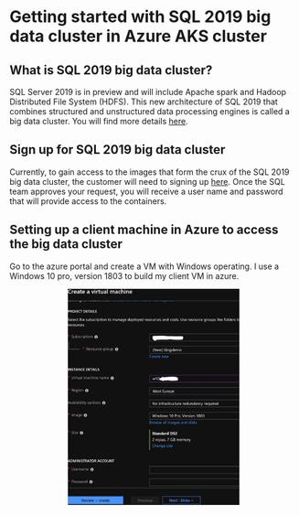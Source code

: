 # Getting started with SQL 2019 big data cluster in Azure AKS cluster

## What is SQL 2019 big data cluster?

SQL Server 2019 is in preview and will include Apache spark and Hadoop Distributed File System (HDFS). 
This new architecture of SQL 2019 that combines structured and unstructured data processing engines is called a big data cluster. 
You will find more details [here](https://docs.microsoft.com/en-us/sql/big-data-cluster/big-data-cluster-overview?view=sqlallproducts-allversions).

## Sign up for SQL 2019 big data cluster

Currently, to gain access to the images that form the crux of the SQL 2019 big data cluster, the customer will need to signing up [here](https://sqlservervnexteap.azurewebsites.net/). 
Once the SQL team approves your request, you will receive a user name and password that will provide access to the containers.

## Setting up a client machine in Azure to access the big data cluster

Go to the azure portal and create a VM with Windows operating. I use a Windows 10 pro, version 1803 to build my client VM in azure.

<p align="center">
  <img width=300 length=200 src='images/pic1.jpg'>
</p>

